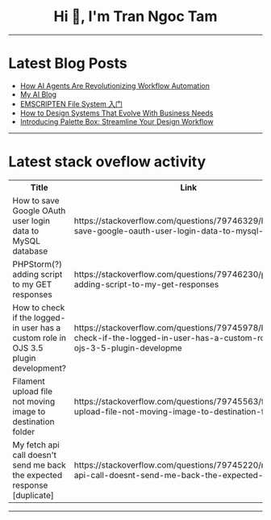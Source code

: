 <h1 align="center">Hi 👋, I'm Tran Ngoc Tam</h1>

---

# Latest Blog Posts 
<!-- BLOG-POST-LIST:START -->
- [How AI Agents Are Revolutionizing Workflow Automation](https://dev.to/onlineproxy/how-ai-agents-are-revolutionizing-workflow-automation-alb)
- [My AI Blog](https://dev.to/harsh_sanghavi_25a7dc69dc/my-ai-blog-5a13)
- [EMSCRIPTEN File System 入门](https://dev.to/yangholmes/emscripten-file-system-ru-men-43bh)
- [How to Design Systems That Evolve With Business Needs](https://dev.to/dct_technology/how-to-design-systems-that-evolve-with-business-needs-4d6b)
- [Introducing Palette Box: Streamline Your Design Workflow](https://dev.to/palettebox_official/introducing-palette-box-streamline-your-design-workflow-3p3p)
<!-- BLOG-POST-LIST:END -->

---

# Latest stack oveflow activity
<table>
  <tr><th>Title</th><th>Link</th></tr>
  <!-- STACKOVERFLOW:START --><tr><td>How to save Google OAuth user login data to MySQL database</td><td>https://stackoverflow.com/questions/79746329/how-to-save-google-oauth-user-login-data-to-mysql-database</td></tr><tr><td>PHPStorm&lpar;?&rpar; adding script to my GET responses</td><td>https://stackoverflow.com/questions/79746230/phpstorm-adding-script-to-my-get-responses</td></tr><tr><td>How to check if the logged-in user has a custom role in OJS 3.5 plugin development?</td><td>https://stackoverflow.com/questions/79745978/how-to-check-if-the-logged-in-user-has-a-custom-role-in-ojs-3-5-plugin-developme</td></tr><tr><td>Filament upload file not moving image to destination folder</td><td>https://stackoverflow.com/questions/79745563/filament-upload-file-not-moving-image-to-destination-folder</td></tr><tr><td>My fetch api call doesn&#39;t send me back the expected response [duplicate]</td><td>https://stackoverflow.com/questions/79745220/my-fetch-api-call-doesnt-send-me-back-the-expected-response</td></tr><!-- STACKOVERFLOW:END -->
</table>

---


